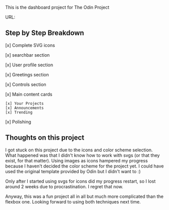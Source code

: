 This is the dashboard project for The Odin Project

URL:


## Step by Step Breakdown
[x] Complete SVG icons

[x] searchbar section

[x] User profile section

[x] Greetings section

[x] Controls section

[x] Main content cards

    [x] Your Projects
    [x] Announcements
    [x] Trending

[x] Polishing

## Thoughts on this project
I got stuck on this project due to the icons and color scheme selection. What happened was that I didn't know how to work with svgs (or that they exist, for that matter). Using images as icons hampered my progress because I haven't decided the color scheme for the project yet. I could have used the original template provided by Odin but I didn't want to :)

Only after I started using svgs for icons did my progress restart, so I lost around 2 weeks due to procrastination.
I regret that now.

Anyway, this was a fun project all in all but much more complicated than the flexbox one. Looking forward to using both techniques next time.